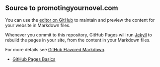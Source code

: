 ## Source to promotingyournovel.com

You can use the [editor on GitHub](https://github.com/easyonme/promotingyournovel/edit/master/README.md) to maintain and preview the content for your website in Markdown files.

Whenever you commit to this repository, GitHub Pages will run [Jekyll](https://jekyllrb.com/) to rebuild the pages in your site, from the content in your Markdown files.

For more details see [GitHub Flavored Markdown](https://guides.github.com/features/mastering-markdown/).


* [GitHub Pages Basics](https://help.github.com/categories/github-pages-basics/) 
